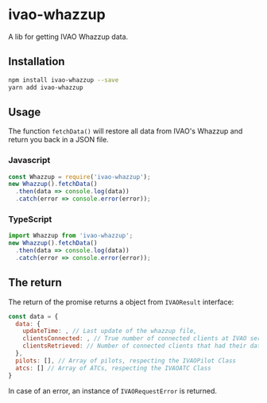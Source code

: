# ivao-whazzup
A lib for getting IVAO Whazzup data.

## Installation 
```sh
npm install ivao-whazzup --save
yarn add ivao-whazzup
```

## Usage
The function `fetchData()` will restore all data from IVAO's Whazzup and return you back in a JSON file.

### Javascript
```javascript
const Whazzup = require('ivao-whazzup');
new Whazzup().fetchData()
  .then(data => console.log(data))
  .catch(error => console.error(error));
```

### TypeScript
```typescript
import Whazzup from 'ivao-whazzup';
new Whazzup().fetchData()
  .then(data => console.log(data))
  .catch(error => console.error(error));
```

## The return
The return of the promise returns a object from `IVAOResult` interface:
```javascript
const data = {
  data: {
    updateTime: , // Last update of the whazzup file,
    clientsConnected: , // True number of connected clients at IVAO servers
    clientsRetrieved: // Number of connected clients that had their data got by the module
  },
  pilots: [], // Array of pilots, respecting the IVAOPilot Class
  atcs: [] // Array of ATCs, respecting the IVAOATC Class
}
```
In case of an error, an instance of `IVAORequestError` is returned.